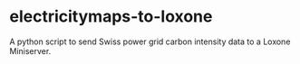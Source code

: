 # electricitymaps-to-loxone
A python script to send Swiss power grid carbon intensity data to a Loxone Miniserver.
